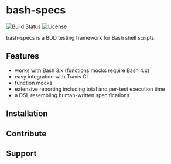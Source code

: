 # bash-specs 
[![Build Status](https://travis-ci.org/helpermethod/bash-specs.svg?branch=master)](https://travis-ci.org/helpermethod/bash-specs) [![License](https://img.shields.io/badge/license-GPLv3-blue.svg)](https://github.com/helpermethod/bash-specs/blob/master/COPYING)

bash-specs is a BDD testing framework for Bash shell scripts. 

## Features

* works with Bash 3.x (functions mocks require Bash 4.x)
* easy integration with Travis CI
* function mocks
* extensive reporting including total and per-test execution time
* a DSL resembling human-written specifications 

## Installation

## Contribute

## Support
